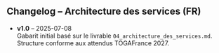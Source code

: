 ## Changelog – Architecture des services (FR)

- **v1.0** – 2025-07-08  
  Gabarit initial basé sur le livrable `04_architecture_des_services.md`.  
  Structure conforme aux attendus TOGAFrance 2027.
